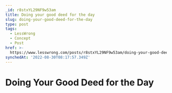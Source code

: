 ```yaml
---
_id: r8stxYL29NF9w53am
title: Doing your good deed for the day
slug: doing-your-good-deed-for-the-day
type: post
tags:
  - LessWrong
  - Concept
  - Post
href: >-
  https://www.lesswrong.com/posts/r8stxYL29NF9w53am/doing-your-good-deed-for-the-day
synchedAt: '2022-08-30T08:17:57.349Z'
---
```


# Doing Your Good Deed for the Day
